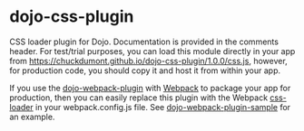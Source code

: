 # dojo-css-plugin
CSS loader plugin for Dojo.  Documentation is provided in the comments header.  For test/trial purposes, you can load this module directly in your app from  https://chuckdumont.github.io/dojo-css-plugin/1.0.0/css.js, however, for production code, you should copy it and host it from within your app.

If you use the [dojo-webpack-plugin](https://github.com/OpenNTF/dojo-webpack-plugin) with [Webpack](https://webpack.js.org/) to package your app for production, then you can easily replace this plugin with the Webpack [css-loader](https://github.com/webpack-contrib/css-loader) in your webpack.config.js file.  See [dojo-webpack-plugin-sample](https://github.com/OpenNTF/dojo-webpack-plugin-sample) for an example.
